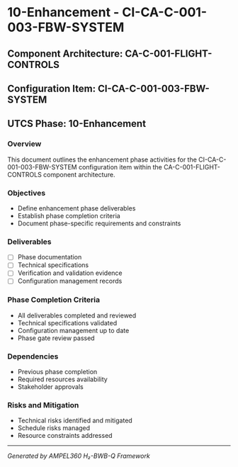 # 10-Enhancement - CI-CA-C-001-003-FBW-SYSTEM

## Component Architecture: CA-C-001-FLIGHT-CONTROLS
## Configuration Item: CI-CA-C-001-003-FBW-SYSTEM
## UTCS Phase: 10-Enhancement

### Overview
This document outlines the enhancement phase activities for the CI-CA-C-001-003-FBW-SYSTEM configuration item within the CA-C-001-FLIGHT-CONTROLS component architecture.

### Objectives
- Define enhancement phase deliverables
- Establish phase completion criteria
- Document phase-specific requirements and constraints

### Deliverables
- [ ] Phase documentation
- [ ] Technical specifications
- [ ] Verification and validation evidence
- [ ] Configuration management records

### Phase Completion Criteria
- All deliverables completed and reviewed
- Technical specifications validated
- Configuration management up to date
- Phase gate review passed

### Dependencies
- Previous phase completion
- Required resources availability
- Stakeholder approvals

### Risks and Mitigation
- Technical risks identified and mitigated
- Schedule risks managed
- Resource constraints addressed

---
*Generated by AMPEL360 H₂-BWB-Q Framework*
